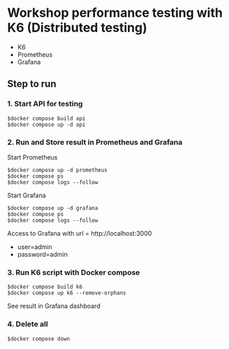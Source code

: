 # Workshop performance testing with K6 (Distributed testing)
* K6
* Prometheus
* Grafana

## Step to run

### 1. Start API for testing

```
$docker compose build api
$docker compose up -d api
```

### 2. Run and Store result in Prometheus and Grafana

Start Prometheus
```
$docker compose up -d prometheus
$docker compose ps
$docker compose logs --follow
```

Start Grafana
```
$docker compose up -d grafana
$docker compose ps
$docker compose logs --follow
```

Access to Grafana with url = http://localhost:3000
* user=admin
* password=admin

### 3. Run K6 script with Docker compose
```
$docker compose build k6
$docker compose up k6 --remove-orphans
```
See result in Grafana dashboard

### 4. Delete all
```
$docker compose down
```